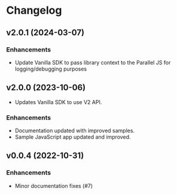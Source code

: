 # Changelog

## v2.0.1 (2024-03-07)

### Enhancements

- Update Vanilla SDK to pass library context to the Parallel JS for logging/debugging purposes

## v2.0.0 (2023-10-06)

- Updates Vanilla SDK to use V2 API.

### Enhancements

- Documentation updated with improved samples.
- Sample JavaScript app updated and improved.

## v0.0.4 (2022-10-31)

### Enhancements

- Minor documentation fixes (#7)
